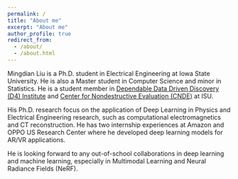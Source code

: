 ```yaml
---
permalink: /
title: "About me"
excerpt: "About me"
author_profile: true
redirect_from: 
  - /about/
  - /about.html
---
```



Mingdian Liu is a Ph.D. student in Electrical Engineering at Iowa State University. He is also a Master student in Computer 
Science and minor in Statistics. He is a student member in [Dependable Data Driven Discovery (D4) Institute](https://tads.research.iastate.edu/people/mingdian-liu) and [Center for Nondestructive Evaluation (CNDE)](https://www.cnde.iastate.edu/mingdian-liu/) at ISU.

His Ph.D. research focus on the application of Deep Learning in Physics and Electrical Engineering research, such as computational electromagnetics and CT reconstruction. 
He has two internship experiences at Amazon and OPPO US Research Center where he developed deep learning models for AR/VR applications. 

He is looking forward to any out-of-school collaborations in deep learning and machine learning, especially in Multimodal Learning and Neural Radiance Fields (NeRF).
